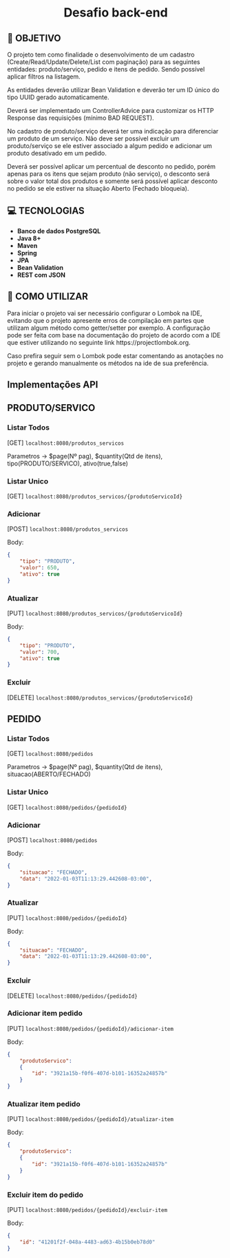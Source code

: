 <h1 align="center">Desafio back-end</h1>

## **:rocket: OBJETIVO**

<p>O projeto tem como finalidade o desenvolvimento de um cadastro (Create/Read/Update/Delete/List com paginação)
para as seguintes entidades: produto/serviço, pedido e itens de pedido. Sendo possível aplicar filtros na listagem.
</p>
<p>
As entidades deverão utilizar Bean Validation e deverão ter um ID único do tipo UUID gerado automaticamente.
</p>
<p>
Deverá ser implementado um ControllerAdvice para customizar os HTTP Response das
requisições (mínimo BAD REQUEST).
</p>
<p>
No cadastro de produto/serviço deverá ter uma indicação para diferenciar um produto de
um serviço. Não deve ser possível excluir um produto/serviço se ele estiver associado a algum pedido
e adicionar um produto desativado em um pedido.
</p>
<p>
Deverá ser possível aplicar um percentual de desconto no pedido, porém apenas para os
itens que sejam produto (não serviço), o desconto será sobre o valor total dos produtos
e somente será possível aplicar desconto no pedido se ele estiver na situação Aberto
(Fechado bloqueia).
</p>

## **:computer: TECNOLOGIAS**

  - **Banco de dados PostgreSQL**
  - **Java 8+**
  - **Maven**
  - **Spring**
  - **JPA**
  - **Bean Validation**
  - **REST com JSON**
  
## **:pushpin: COMO UTILIZAR**
<p>
Para iniciar o projeto vai ser necessário configurar o Lombok na IDE, evitando que o projeto apresente erros de compilação em partes que utilizam algum método 
como getter/setter por exemplo. A configuração pode ser feita com base na documentação do projeto de acordo com a IDE que estiver utilizando no seguinte link
https://projectlombok.org.
</p>
<p>
Caso prefira seguir sem o Lombok pode estar comentando as anotações no projeto e gerando manualmente os métodos na ide de sua preferência.
</p>

<h2> Implementações API </h2>

## PRODUTO/SERVICO

### Listar Todos
[GET] ```localhost:8080/produtos_servicos```

Parametros -> $page(Nº pag), $quantity(Qtd de itens), tipo(PRODUTO/SERVICO), ativo(true,false)

### Listar Unico
[GET] ```localhost:8080/produtos_servicos/{produtoServicoId}```

### Adicionar
[POST] ```localhost:8080/produtos_servicos```

Body:
```JSON
{
	"tipo": "PRODUTO",
	"valor": 650,
	"ativo": true
}
```

### Atualizar
[PUT] ```localhost:8080/produtos_servicos/{produtoServicoId}```

Body:
```JSON
{
	"tipo": "PRODUTO",
	"valor": 700,
	"ativo": true
}
```
### Excluir
[DELETE] ```localhost:8080/produtos_servicos/{produtoServicoId}```

## PEDIDO

### Listar Todos
[GET] ```localhost:8080/pedidos```

Parametros -> $page(Nº pag), $quantity(Qtd de itens), situacao(ABERTO/FECHADO)

### Listar Unico
[GET] ```localhost:8080/pedidos/{pedidoId}```

### Adicionar
[POST] ```localhost:8080/pedidos```

Body:
```JSON
{
	"situacao": "FECHADO",
	"data": "2022-01-03T11:13:29.442608-03:00",
}
```

### Atualizar
[PUT] ```localhost:8080/pedidos/{pedidoId}```

Body:
```JSON
{
	"situacao": "FECHADO",
	"data": "2022-01-03T11:13:29.442608-03:00",
}
```
### Excluir
[DELETE] ```localhost:8080/pedidos/{pedidoId}```

### Adicionar item pedido
[PUT] ```localhost:8080/pedidos/{pedidoId}/adicionar-item```

Body:
```JSON
{
	"produtoServico": 
	{
		"id": "3921a15b-f0f6-407d-b101-16352a24857b"
	}
}
```

### Atualizar item pedido
[PUT] ```localhost:8080/pedidos/{pedidoId}/atualizar-item```

Body:
```JSON
{
	"produtoServico": 
	{
		"id": "3921a15b-f0f6-407d-b101-16352a24857b"
	}
}
```
### Excluir item do pedido
[PUT] ```localhost:8080/pedidos/{pedidoId}/excluir-item```

Body:
```JSON
{
	"id": "41201f2f-048a-4483-ad63-4b15b0eb78d0"
}
```


